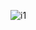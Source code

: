 ![i1](https://user-images.githubusercontent.com/80679363/114989518-1f84d400-9eb5-11eb-9ff5-4e43eea858f1.PNG)  
